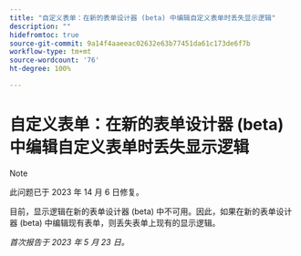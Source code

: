 ```yaml
---
title: "自定义表单：在新的表单设计器 (beta) 中编辑自定义表单时丢失显示逻辑"
description: ""
hidefromtoc: true
source-git-commit: 9a14f4aaeeac02632e63b77451da61c173de6f7b
workflow-type: tm+mt
source-wordcount: '76'
ht-degree: 100%

---
```



# 自定义表单：在新的表单设计器 (beta) 中编辑自定义表单时丢失显示逻辑

>[!NOTE]
>
>此问题已于 2023 年 14 月 6 日修复。

目前，显示逻辑在新的表单设计器 (beta) 中不可用。因此，如果在新的表单设计器 (beta) 中编辑现有表单，则丢失表单上现有的显示逻辑。

_首次报告于 2023 年 5 月 23 日。_

